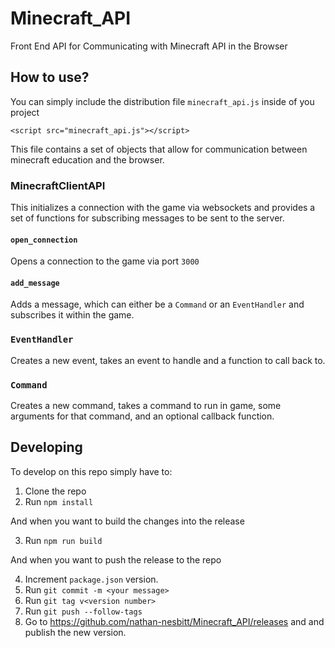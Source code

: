 # Minecraft_API
Front End API for Communicating with Minecraft API in the Browser

## How to use?
You can simply include the distribution file `minecraft_api.js` inside of
you project

```{html}
<script src="minecraft_api.js"></script>
```

This file contains a set of objects that allow for communication between 
minecraft education and the browser. 

### MinecraftClientAPI

This initializes a connection with the game via websockets and provides a set 
of functions for subscribing messages to be sent to the server.

#### `open_connection`
Opens a connection to the game via port `3000`

#### `add_message`
Adds a message, which can either be a `Command` or an `EventHandler` and 
subscribes it within the game.

### `EventHandler`
Creates a new event, takes an event to handle and a function to call back to.

### `Command`
Creates a new command, takes a command to run in game, some arguments for that
command, and an optional callback function.


## Developing
To develop on this repo simply have to:

1. Clone the repo
2. Run `npm install`

And when you want to build the changes into the release

3. Run `npm run build`

And when you want to push the release to the repo

4. Increment `package.json` version. 
4. Run `git commit -m <your message>`
5. Run `git tag v<version number>`
6. Run `git push --follow-tags`
7. Go to https://github.com/nathan-nesbitt/Minecraft_API/releases and and publish the new version.